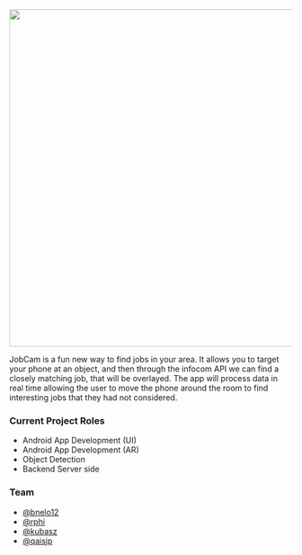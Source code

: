 <img src="logo.png" width="600px"/>

JobCam is a fun new way to find jobs in your area. It allows you to target your phone at an object, and then through the infocom API we can find a closely matching job, that will be overlayed. The app will process data in real time allowing the user to move the phone around the room to find interesting jobs that they had not considered. 

### Current Project Roles

- Android App Development (UI)
- Android App Development (AR)
- Object Detection
- Backend Server side

### Team
- [@bnelo12](https://github.com/bnelo12)
- [@rphi](https://github.com/rphi)
- [@kubasz](https://github.com/kubasz)
- [@qaisjp](https://github.com/qaisjp)
